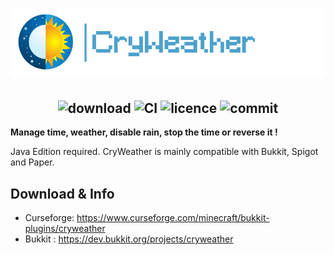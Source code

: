 <h1  align="center">
    <img src="cryweather-logo.png" alt="CryWeather" width="800" /><br>
</h1>

<h2  align="center">
    <img src="http://cf.way2muchnoise.eu/full_38201_downloads.svg" alt="download"/> 
    <img src="https://circleci.com/gh/apavarino/CryWeather.svg?style=shield" alt="CI"/>
    <img src="https://img.shields.io/github/license/apavarino/CryWeather" alt="licence"/>
    <img src="https://img.shields.io/github/last-commit/apavarino/CryWeather" alt="commit"/>
</h2>

**Manage time, weather, disable rain, stop the time or reverse it !**

Java Edition required. CryWeather is mainly compatible with Bukkit, Spigot and Paper.

## Download & Info

* Curseforge: https://www.curseforge.com/minecraft/bukkit-plugins/cryweather
* Bukkit : https://dev.bukkit.org/projects/cryweather
